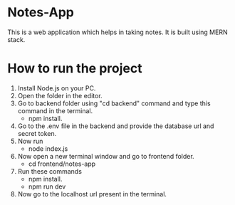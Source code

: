 # Notes-App

This is a web application which helps in taking notes. It is built using MERN stack.

# How to run the project

1. Install Node.js on your PC.
2. Open the folder in the editor.
3. Go to backend folder using "cd backend" command and type this command in the terminal.
   - npm install.
4. Go to the .env file in the backend and provide the database url and secret token.
5. Now run
   - node index.js
6. Now open a new terminal window and go to frontend folder.
   - cd frontend/notes-app
7. Run these commands
   - npm install.
   - npm run dev
8. Now go to the localhost url present in the terminal.
